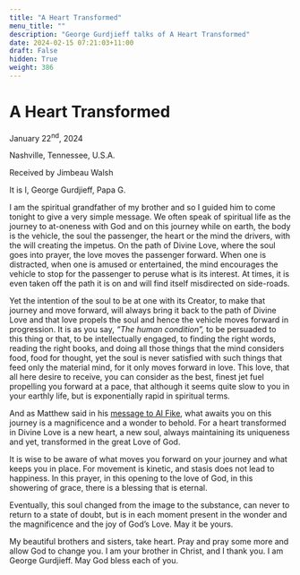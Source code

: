```yaml
---
title: "A Heart Transformed"
menu_title: ""
description: "George Gurdjieff talks of A Heart Transformed"
date: 2024-02-15 07:21:03+11:00
draft: False
hidden: True
weight: 386
---
```

# A Heart Transformed 

January 22<sup>nd</sup>, 2024

Nashville, Tennessee, U.S.A.

Received by Jimbeau Walsh  

It is I, George Gurdjieff, Papa G. 
  
I am the spiritual grandfather of my brother and so I guided him to come tonight to give a very simple message. We often speak of spiritual life as the journey to at-oneness with God and on this journey while on earth, the body is the vehicle, the soul the passenger, the heart or the mind the drivers, with the will creating the impetus. On the path of Divine Love, where the soul goes into prayer, the love moves the passenger forward. When one is distracted, when one is amused or entertained, the mind encourages the vehicle to stop for the passenger to peruse what is its interest. At times, it is even taken off the path it is on and will find itself misdirected on side-roads. 

Yet the intention of the soul to be at one with its Creator, to make that journey and move forward, will always bring it back to the path of Divine Love and that love propels the soul and hence the vehicle moves forward in progression. It is as you say, *“The human condition”,* to be persuaded to this thing or that, to be intellectually engaged, to finding the right words, reading the right books, and doing all those things that the mind considers food, food for thought, yet the soul is never satisfied with such things that feed only the material mind, for it  only moves forward in love. This love, that all here desire to receive, you can consider as the best, finest jet fuel propelling you forward at a pace, that although it seems quite slow to you in your earthly life, but is exponentially rapid in spiritual terms. 
   
And as Matthew said in his [message to Al Fike](/contemporary-messages/messages-sorted-year/messages-2024/the-choice-af-12-jan-2024/), what awaits you on this journey is a magnificence and a wonder to behold. For a heart transformed in Divine Love is a new heart, a new soul, always maintaining its uniqueness and yet, transformed in the great Love of God. 

It is wise to be aware of what moves you forward on your journey and what keeps you in place. For movement is kinetic, and stasis does not lead to happiness. In this prayer, in this opening to the love of God, in this showering of grace, there is a blessing that is eternal.  

Eventually, this soul changed from the image to the substance, can never to return to a state of doubt, but is in each moment present in the wonder and the magnificence and the joy of God’s Love. May it be yours. 

My beautiful brothers and sisters, take heart. Pray and pray some more and allow God to change you. I am your brother in Christ, and I thank you. I am George Gurdjieff. May God bless each of you.